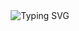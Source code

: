 <div align="center" style="background-image: url('https://raw.githubusercontent.com/Byui09/assets/main/low-poly-grid-haikei.svg'); background-size: cover; padding: 50px;">

![Typing SVG](https://readme-typing-svg.demolab.com?font=Caveat&weight=700&size=23&pause=1000&color=000000&background=%09%23FFB7C5&width=435&lines=Hello+World!!;I'm+Mayara;I'm+currently+studying+c%2B%2B;Nice+fact%3A+I+won+a+gold+medal+at+OBI+PJ)

</div>

<!--
**Byui09/Byui09** is a ✨ _special_ ✨ repository because its `README.md` (this file) appears on your GitHub profile.

Here are some ideas to get you started:

- 🔭 I’m currently working on ...
- 🌱 I’m currently learning ...
- 👯 I’m looking to collaborate on ...
- 🤔 I’m looking for help with ...
- 💬 Ask me about ...
- 📫 How to reach me: ...
- 😄 Pronouns: ...
- ⚡ Fun fact: ...
-->
